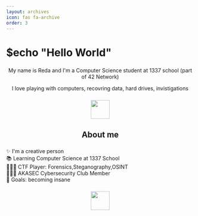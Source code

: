 ```yaml
---
layout: archives
icon: fas fa-archive
order: 3
---
```


<h1 align="left">$echo "Hello World"</h1>

###

<p align="center">My name is Reda and I'm a Computer Science student at 1337 school (part of 42 Network)</p>
<p align="center">I love playing with computers, recovring data, hard drives, invistigations</p>

###

<div align="center">
  <img height="50" src="https://external-media.spacehey.net/media/sxRQnGBV5uIFcWJIsDf-HBaktQ1n-bvK4Xuw1emc8SH0=/https://media.tenor.com/cs7Z40PBEHgAAAAC/divider.gif"  />
</div>

###

<h2 align="center">About me</h2>

###

<p align="left">✨ I'm a creative person<br>📚 Learning Computer Science at 1337 School<br>🕵🏻‍♂️ CTF Player: Forensics,Steganography,OSINT<br> 👨🏻‍💻 AKASEC Cybersecurity Club Member<br>🎯 Goals: becoming insane</p>

###

<div align="center">
  <img height="50" src="https://external-media.spacehey.net/media/sxRQnGBV5uIFcWJIsDf-HBaktQ1n-bvK4Xuw1emc8SH0=/https://media.tenor.com/cs7Z40PBEHgAAAAC/divider.gif"  />
</div>
